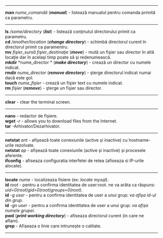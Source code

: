 ***
**man** *nume_comandă*  (***manual***) - listează manualul pentru comanda primită ca parametru.
***

**ls** */some/directory* (***list***) - listează conţinutul directorului primit ca parametru.  
**cd** */another/location* (***change directory***) - schimbă directorul curent în directorul primit ca paramentru.  
**mv** *fişier_sursă fişier_destinaţie* (***move***) - mută un fişier sau director în altă locaţie dar în acelaşi timp poate să şi redenumească.  
**mkdir** *nume_director * (***make directory***) - crează un director cu numele indicat.  
**rmdir** *nume_director* (***remove directory***) - şterge directorul indicat numai dacă este gol.  
**touch** *nume_fişier* - crează un fişier text cu numele indicat.  
**rm** *fişier* (***remove***) - şterge un fişier sau director.  
***

**clear** - clear the terminal screen. 
***

**nano** - redactor de fișiere.  
**wget** *-r* - allows you to download files from the Internet.  
**tar** -Arhivator/Dezarhivator.  
 ***

**netstat** *ant* - afișează toate conexiunile (active și inactive) cu hostname-urile rezolvate.   
**netstat** *ap* - afișează toate conexiunile (active și inactive) și procesele aferente.  
**ifconfig** - afiseaza configuratia interfetei de retea (afiseaza si IP-urile alocate). 
***

**locate** *nume* - localizeaza fisiere (ex: *locate mysql*).  
**id** *root* - pentru a confirma identitatea de user:root. ne va arăta ca răspuns: *uid=0(root)gid=0(root)groups=0(root)*.  
**id** *-g user* - pentru a confirma identitatea de user a unui grup: *va afișa id-ul din grup*.  
**id** *-gn user* - pentru a confirma identitatea de user a unui grup: *va afișa numele grupei*.  
**pwd** (***print working directory***) - afiseaza directorul curent (in care ne aflam).  
**grep** - Afișeaza o linie care intrunește o calitate. 
***